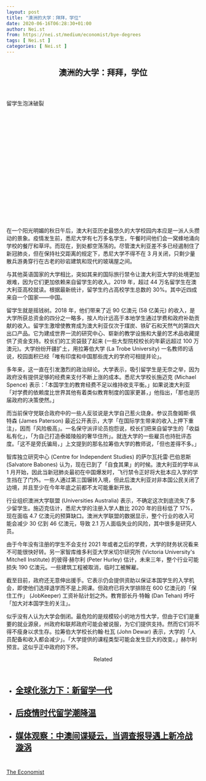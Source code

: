 ```yaml
---
layout: post
title: "澳洲的大学：拜拜，学位"
date: 2020-06-16T06:28:30+01:00
author: Nei.st
from: https://nei.st/medium/economist/bye-degrees
tags: [ Nei.st ]
categories: [ Nei.st ]
---
```


<article class="post-21283 post type-post status-publish format-standard hentry category-economist" id="post-21283"> <header class="page-header medium Archives"><div class="page-header__image"></div><div class="page-header__content"><h1 class="page-title text-align-center">澳洲的大学：拜拜，学位</h1></div> </header><div class="entry-content aesop-entry-content" id="post-21283-content"><link as="font" crossorigin="anonymous" href="//cdn.jsdelivr.net/gh/0nd1jyU39XQ/_/glyph/font-face/0uIzqoZjSuJfvSBnvgXTcApMtcVhMcpr.woff" rel="preload" type="font/woff"/><link as="font" crossorigin="anonymous" href="//cdn.jsdelivr.net/gh/0nd1jyU39XQ/_/glyph/font-face/1sTnSLZWDKucPX6SAk.woff" rel="preload" type="font/woff"/><p class="blog-post__description">留学生泡沫破裂</p><span id="more-21283"></span><div class="navigation__primary-inner"><a class="economist__link-logo" href="//nei.st/medium/economist"></a></div><div class="container img component-image"><div class="aspectRatioPlaceholder" style="padding-bottom:56.25%;height: 0;"><div class="progressiveMedia" data-height="720" data-width="1280"> <canvas class="progressiveMedia-canvas"></canvas> <img alt="" class="progressiveMedia-image" data-src="https://cdn.jsdelivr.net/gh/0nd1jyU39XQ/_/img/1/20200530_ASP002_0.jpg" src="https://cdn.jsdelivr.net/gh/0nd1jyU39XQ/_/img/1/20200530_ASP002_0.jpg"/></div></div></div><p>在一个阳光明媚的秋日午后，澳大利亚历史最悠久的大学校园内本应是一派人头攒动的景象。疫情发生前，悉尼大学有七万多名学生，午餐时间他们会一窝蜂地涌向学校的餐厅和草坪。而现在，到处都空荡荡的。尽管澳大利亚差不多已经遏制住了新冠肺炎，但在保持社交距离的规定下，悉尼大学不得不在 3 月关闭，只剩少量散兵游勇穿行在古老的砂岩建筑和现代的玻璃屋之间。</p><p>与其他英语国家的大学相比，突如其来的国际旅行禁令让澳大利亚大学的处境更加艰难，因为它们更加依赖来自留学生的收入。2019 年，超过 44 万名留学生在澳大利亚高校就读。根据最新统计，留学生约占高校学生总数的 30%。其中近四成来自一个国家——中国。</p><p>留学生就是摇钱树。2018 年，他们带来了近 90 亿澳元 (58 亿美元) 的收入，是大学所获总资金的四分之一略多，按人均计远高于本地学生通过学费和政府补助贡献的收入。留学生激增使教育成为澳大利亚仅次于煤炭、铁矿石和天然气的第四大出口产品。它为建成世界一流的研究中心、崭新的教学设施和大量的艺术品收藏提供了资金支持。校长们的工资袋鼓了起来 (一些大型院校校长的年薪远超过 100 万澳元)。大学纷纷开疆扩土，用拉筹伯大学 (La Trobe University) 一名教师的话说，校园面积已经「唯有印度和中国那些庞大的学府可相提并论」。</p><p>多年来，这一直在引发激烈的政治辩论。大学表示，吸引留学生是无奈之举，因为政府没有提供足够的经费来支付不断上涨的成本。悉尼大学校长施迈克 (Michael Spence) 表示：「本国学生的教育经费不足以维持收支平衡。」如果说澳大利亚「对学费的依赖度比世界其他有着类似教育制度的国家更甚，」他指出，「那也是历届政府的决策使然。」</p><p>而当前保守党联合政府中的一些人反驳说是大学自己惹火烧身。参议员詹姆斯·佩特森 (James Paterson) 最近公开表示，大学「在国际学生带来的收入上押下重注」，因而「风险极高」。一名保守派评论员抱怨说，校长们把来自留学生的「收益私有化」，「为自己打造泰姬陵般的奢华住所」。就连大学的一些雇员也持批评态度。「这不是旁氏骗局，」上文提到的那名拉筹伯大学的教师说，「但也差得不多。」</p><div class="code-block code-block-1" style="margin: 8px 0; clear: both;"><div class="container ads_KbHEVhh8Rw"><div class="card card--blog post-sidebar"><div class="card-body"><div class="logo_ngcontent-kty-0"> </div><div class="iframe-blocker U6XAMK63Vh00WqvF2BacIQ"><div class="background-h60B"> </div><div class="WumZiPCS4MeMw4pxQ"> </div></div></div><div class="card-footer"><div class="card-footer-wrapper" layout="row bottom-left"></div></div></div></div></div><p>智库独立研究中心 (Centre for Independent Studies) 的萨尔瓦托雷·巴伯恩斯 (Salvatore Babones) 认为，现在已到了「自食其果」的时候。澳大利亚的学年从 1 月开始，因此当新冠肺炎最初在中国爆发时，飞行禁令正好将大批本应入学的学生挡在了门外。一些人通过第三国辗转入境，但此后澳大利亚对非本国公民关闭了边境，并且至少在今年年底之前都不太可能重新开放。</p><p>行业组织澳洲大学联盟 (Universities Australia) 表示，不确定这次到底流失了多少留学生。施迈克估计，悉尼大学的注册入学人数比 2020 年的目标低了 17%，现在面临 4.7 亿澳元的预算缺口。澳洲大学联盟的数据显示，整个行业的收入可能会减少 30 亿到 46 亿澳元，导致 2.1 万人面临失业的风险，其中很多是研究人员。</p><p>由于今年没有注册的学生不会支付 2021 年或者之后的学费，大学的财务状况看来不可能很快好转。另一家智库维多利亚大学米切尔研究所 (Victoria University's Mitchell Institute) 的彼得·赫尔利 (Peter Hurley) 估计，未来三年，整个行业可能损失 190 亿澳元。一些建筑工程被取消，临时工被解雇。</p><p>截至目前，政府还无意伸出援手。它表示仍会提供资助以保证本国学生的入学机会，即使他们选择退学而不是上网课。但政府已将大学排除在 600 亿澳元的「保住工作」 (JobKeeper) 工资补贴计划之外。教育部长丹·特翰 (Dan Tehan) 呼吁「加大对本国学生的关注」。</p><p>似乎没有人认为大学会倒闭。最危险的是规模较小的地方性大学，但由于它们是重要的就业源泉，州政府和联邦政府可能会被说服，为它们提供支持。然而它们将不得不瘦身以求生存。拉筹伯大学校长约翰·杜瓦 (John Dewar) 表示，大学的「人员配备和收入都会减少」。「大学提供的课程类型可能会发生巨大的改变。」赫尔利预言。这似乎正中政府的下怀。</p><section class="jsx-1092709871 collection"><header class="jsx-1092709871 container"><span class="jsx-65431776 text-icon text-right size-md spacing-xxtight weight-medium"><span class="jsx-65431776 text"><span class="jsx-1092709871">Related</span></span></span></header><ul class="jsx-1092709871 collection-list"><li class="jsx-1092709871"><section class="jsx-2013367371 container"><div class="jsx-2013367371 content no-cover type-collection"><div class="jsx-2013367371 left"> <a class="jsx-2013367371" href="https://nei.st/medium/caixin/cw882a"><h2 class="jsx-2996311878 sidebar">全球化张力下：新留学一代</h2> </a></div></div></section></li><li class="jsx-1092709871"><section class="jsx-2013367371 container"><div class="jsx-2013367371 content no-cover type-collection"><div class="jsx-2013367371 left"> <a class="jsx-2013367371" href="https://nei.st/medium/caixin/cw908i"><h2 class="jsx-2996311878 sidebar">后疫情时代留学潮降温</h2> </a></div></div></section></li><li class="jsx-1092709871"><section class="jsx-2013367371 container"><div class="jsx-2013367371 content no-cover type-collection"><div class="jsx-2013367371 left"> <a class="jsx-2013367371" href="https://nei.st/medium/initium/opinion-australia-chinese-spy"><h2 class="jsx-2996311878 sidebar">媒体观察：中澳间谍疑云，当调查报导遇上新冷战漩涡</h2> </a></div></div></section></li></ul></section><div class="container ag ah"><div class="fe n el"><a class="dt du bn bo bp bq br bs bt bu dv dw bx by dx dy" href="https://nei.st/medium/economist?source=https://www.economist.com/asia/2020/05/28/australias-foreign-student-bubble-has-burst" rel="noopener noreferrer nofollow" target="_blank"><div class="c ff fg ag ah fh el fi fj ce fk fl fm fn fo fp fq fr fs ft fu"><div class="bs em en eo ep eq fv ah fw fg ag bm eu fx q fy fz p ac"></div></div></a></div></div><div class="code-block code-block-2" style="margin: 8px 0; clear: both;"> <br/><div class="container ads_KbHEVhh8Rw"><div class="card card--blog post-sidebar"><div class="card-body"><div class="logo_ngcontent-kty-0"> </div><div class="iframe-blocker U6XAMK63Vh00WqvF2BacIQ"><div class="background-h60B"> </div><div class="WumZiPCS4MeMw4pxQ"> </div></div></div><div class="card-footer"><div class="card-footer-wrapper" layout="row bottom-left"></div></div></div></div></div></div> <footer class="entry-footer"><div class="categories icon-link"><a href="https://nei.st/category/medium/economist" rel="category tag">The Economist</a></div> </footer></article>
